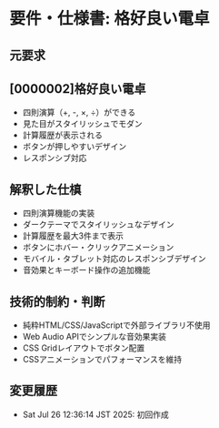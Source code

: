 # 要件・仕様書: 格好良い電卓

## 元要求
## [0000002]格好良い電卓
- 四則演算（+, -, ×, ÷）ができる
- 見た目がスタイリッシュでモダン
- 計算履歴が表示される
- ボタンが押しやすいデザイン
- レスポンシブ対応

## 解釈した仕槙
- 四則演算機能の実装
- ダークテーマでスタイリッシュなデザイン
- 計算履歴を最大3件まで表示
- ボタンにホバー・クリックアニメーション
- モバイル・タブレット対応のレスポンシブデザイン
- 音効果とキーボード操作の追加機能

## 技術的制約・判断
- 純粋HTML/CSS/JavaScriptで外部ライブラリ不使用
- Web Audio APIでシンプルな音効果実装
- CSS Gridレイアウトでボタン配置
- CSSアニメーションでパフォーマンスを維持

## 変更履歴
- Sat Jul 26 12:36:14 JST 2025: 初回作成